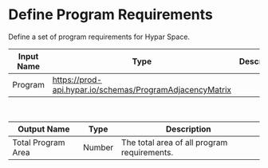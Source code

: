 

# Define Program Requirements

Define a set of program requirements for Hypar Space.

|Input Name|Type|Description|
|---|---|---|
|Program|https://prod-api.hypar.io/schemas/ProgramAdjacencyMatrix||


<br>

|Output Name|Type|Description|
|---|---|---|
|Total Program Area|Number|The total area of all program requirements.|

